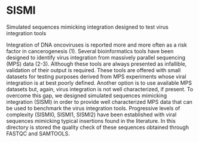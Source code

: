 # SISMI
Simulated sequences mimicking integration designed to test virus integration tools

Integration of DNA oncoviruses is reported more and more often as a risk factor in cancerogenesis (1). 
Several bioinformatics tools have been designed to identify virus integration from massively parallel sequencing (MPS) data (2-3). Although these tools are always presented as infallible, validation of their output is required. These tools are offered with small datasets for testing purposes derived from MPS experiments whose viral integration is at best poorly defined. Another option is to use available MPS datasets but, again,  virus integration is not well characterized, if present. 
To overcome this gap, we designed simulated sequences mimicking integration (SISMI) in order to provide well characterized MPS data that can be used to benchmark the virus integration tools. Progressive levels of complexity (SISMI0, SISMI1, SISMI2) have been established with viral sequences mimicking typical insertions found in the literature.
In this directory is stored the quality check of these sequences obtained through FASTQC and SAMTOOLS.
